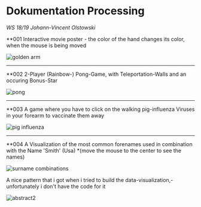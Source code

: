 # Dokumentation Processing
*WS 18/19* *Johann-Vincent Olstowski*

**001 Interactive movie poster - the color of the hand changes its color, when the mouse is being moved

![golden arm](https://user-images.githubusercontent.com/46718009/51532512-9353e580-1e40-11e9-88cc-16fccaa46a22.png)

---

**002 2-Player (Rainbow-) Pong-Game, with Teleportation-Walls and an occuring Bonus-Star

![pong](https://user-images.githubusercontent.com/46718009/51532516-96e76c80-1e40-11e9-8557-f5b6b91fe6ea.png)

---

**003 A game where you have to click on the walking pig-influenza Viruses in your forearm to vaccinate them away

![pig influenza](https://user-images.githubusercontent.com/46718009/51532513-94851280-1e40-11e9-86cd-bc07ad8a197c.png)

---

**004 A Visualization of the most common forenames used in combination with the Name 'Smith' (Usa) 
*(move the mouse to the center to see the names)

![surname combinations](https://user-images.githubusercontent.com/46718009/51532519-98189980-1e40-11e9-8d9f-30d434ffb896.png)

A nice pattern that i got when i tried to build the data-visualization,- unfortunately i don't have the code for it

![abstract2](https://user-images.githubusercontent.com/46718009/51532511-918a2200-1e40-11e9-8a88-d8f820eff29d.png)










